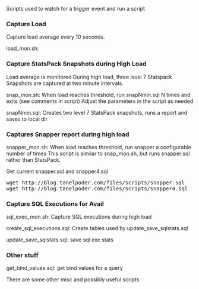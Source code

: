 
Scripts used to watch for a trigger event and run a script

<h3> Capture Load </h3>

Capture load average every 10 seconds.

load_mon.sh:


<h3> Capture StatsPack Snapshots during High Load </h3>

Load average is monitored 
During high load, three level 7 Statspack Snapshots are captured at two minute intervals.

snap_mon.sh:
When load reaches threshold, run snapNmin.sql N times and exits
(see comments in script)
Adjust the parameters in the script as needed

snapNmin.sql:
Creates two level 7 StatsPack snapshots, runs a report and saves to local dir


<h3> Captures Snapper report during high load </h3>

snapper_mon.sh:
When load reaches threshold, run snapper a configurable number of times
This script is similar to snap_mon.sh, but runs snapper.sql rather than StatsPack.

Get current snapper.sql and snapper4.sql 

<pre>
wget http://blog.tanelpoder.com/files/scripts/snapper.sql
wget http://blog.tanelpoder.com/files/scripts/snapper4.sql
</pre>

<h3> Capture SQL Executions for Avail </h3>

sql_exec_mon.sh: Capture SQL executions during high load

create_sql_executions.sql: Create tables used by update_save_sqlstats.sql

update_save_sqlstats.sql: save sql exe stats

<h3> Other stuff </h3>

get_bind_values.sql: get bind values for a query

There are some other misc and possibly useful scripts

